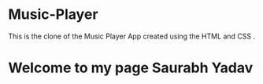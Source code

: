 # Music-Player
This is the clone of the Music Player App created using the HTML and CSS .

# Welcome to my page Saurabh Yadav
